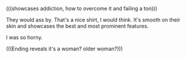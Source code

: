 (((showcases addiction, how to overcome it and failing a ton)))



They would ass by. That's a nice shirt, I would think. It's smooth on their skin and showcases the best and most prominent features.

I was so horny.

(((Ending reveals it's a woman? older woman?)))
